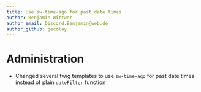 ```yaml
---
title: Use sw-time-ago for past date times
author: Benjamin Wittwer
author_email: Discord.Benjamin@web.de
author_github: gecolay
---
```

# Administration
* Changed several twig templates to use `sw-time-ago` for past date times instead of plain `dateFilter` function
